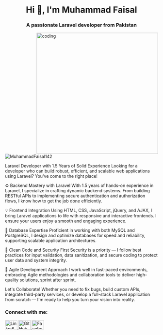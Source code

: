 <h1 align="center">Hi 👋, I'm Muhammad Faisal</h1> <h3 align="center">A passionate Laravel developer from Pakistan</h3> <img align="right" alt="coding" width="400" src="https://user-images.githubusercontent.com/55389276/140866485-8fb1c876-9a8f-4d6a-98dc-08c4981eaf70.gif"> <p align="left"> <img src="https://komarev.com/ghpvc/?username=MuhammadFaisal142&label=Profile%20views&color=0e75b6&style=flat" alt="MuhammadFaisal142" /> </p>
Laravel Developer with 1.5 Years of Solid Experience
Looking for a developer who can build robust, efficient, and scalable web applications using Laravel? You've come to the right place!

⚙️ Backend Mastery with Laravel
With 1.5 years of hands-on experience in Laravel, I specialize in crafting dynamic backend systems. From building RESTful APIs to implementing secure authentication and authorization flows, I know how to get the job done efficiently.

💡 Frontend Integration
Using HTML, CSS, JavaScript, jQuery, and AJAX, I bring Laravel applications to life with responsive and interactive frontends. I ensure your users enjoy a smooth and engaging experience.

💾 Database Expertise
Proficient in working with both MySQL and PostgreSQL, I design and optimize databases for speed and reliability, supporting scalable application architectures.

🔐 Clean Code and Security First
Security is a priority — I follow best practices for input validation, data sanitization, and secure coding to protect user data and system integrity.

🚀 Agile Development Approach
I work well in fast-paced environments, embracing Agile methodologies and collaboration tools to deliver high-quality solutions, sprint after sprint.

Let's Collaborate!
Whether you need to fix bugs, build custom APIs, integrate third-party services, or develop a full-stack Laravel application from scratch — I'm ready to help you turn your vision into reality.

<h3 align="left">Connect with me:</h3>
<p align="left">
  <!-- LinkedIn -->
  <a href="https://www.linkedin.com/in/muhammad-faisal-59a165326" target="_blank">
    <img src="https://raw.githubusercontent.com/rahuldkjain/github-profile-readme-generator/master/src/images/icons/Social/linked-in-alt.svg" alt="LinkedIn" height="30" width="40" />
  </a>

  <!-- GitHub -->
  <a href="https://github.com/MuhammadFaisal142" target="_blank">
    <img src="https://raw.githubusercontent.com/rahuldkjain/github-profile-readme-generator/master/src/images/icons/Social/github.svg" alt="GitHub" height="30" width="40" />
  </a>

  <!-- Facebook -->
  <a href="https://www.facebook.com/faisalsaith143" target="_blank">
    <img src="https://raw.githubusercontent.com/rahuldkjain/github-profile-readme-generator/master/src/images/icons/Social/facebook.svg" alt="Facebook" height="30" width="40" />
  </a>
</p>

